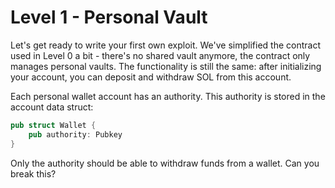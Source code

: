 # Level 1 - Personal Vault

Let's get ready to write your first own exploit. 
We've simplified the contract used in Level 0 a bit - there's no shared vault anymore, the contract only manages personal vaults.
The functionality is still the same: after initializing your account, you can deposit and withdraw SOL from this account.

Each personal wallet account has an authority. This authority is stored in the account data struct:

```rust
pub struct Wallet {
    pub authority: Pubkey
}
```

Only the authority should be able to withdraw funds from a wallet. Can you break this?
